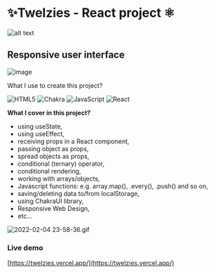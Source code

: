 # ✨Twelzies - React project ⚛️

![alt text](https://marcin-niedbalec.vercel.app/_next/image?url=https%3A%2F%2Fmedia.graphcms.com%2FRUDXR6mATjSIwkxXKy9B&w=1920&q=75)

## Responsive user interface

![image](https://user-images.githubusercontent.com/62507500/152646013-54b36172-ba44-438b-82c4-5e95ad6d179b.png)

What I use to create this project?

![HTML5](https://img.shields.io/badge/html5-%23E34F26.svg?style=for-the-badge&logo=html5&logoColor=white) ![Chakra](https://img.shields.io/badge/chakra-%234ED1C5.svg?style=for-the-badge&logo=chakraui&logoColor=white) ![JavaScript](https://img.shields.io/badge/javascript-%23323330.svg?style=for-the-badge&logo=javascript&logoColor=%23F7DF1E) ![React](https://img.shields.io/badge/react-%2320232a.svg?style=for-the-badge&logo=react&logoColor=%2361DAFB)

**What I cover in this project?**

- using useState,
- using useEffect,
- receiving props in a React component,
- passing object as props,
- spread objects as props,
- conditional (ternary) operator,
- conditional rendering,
- working with arrays/objects,
- Javascript functions: e.g. array.map(), .every(), .push() and so on,
- saving/deleting data to/from localStorage,
- using ChakraUI library,
- Responsive Web Design,
- etc...

![2022-02-04 23-58-36.gif](https://media.graphcms.com/ziiTtWADQry4ioZ45WNA)

### Live demo

[https://twelzies.vercel.app/](https://twelzies.vercel.app/) 

